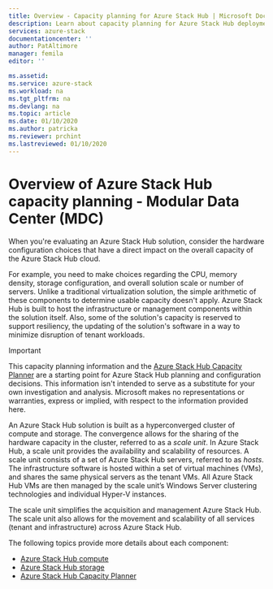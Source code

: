 ```yaml
---
title: Overview - Capacity planning for Azure Stack Hub | Microsoft Docs
description: Learn about capacity planning for Azure Stack Hub deployments, including compute and storage information.
services: azure-stack
documentationcenter: ''
author: PatAltimore
manager: femila
editor: ''

ms.assetid:
ms.service: azure-stack
ms.workload: na
ms.tgt_pltfrm: na
ms.devlang: na
ms.topic: article
ms.date: 01/10/2020
ms.author: patricka
ms.reviewer: prchint
ms.lastreviewed: 01/10/2020
---
```


# Overview of Azure Stack Hub capacity planning - Modular Data Center (MDC)

When you're evaluating an Azure Stack Hub solution, consider the hardware configuration choices that have a direct impact on the overall capacity of the Azure Stack Hub cloud. 

For example, you need to make choices regarding the CPU, memory density, storage configuration, and overall solution scale or number of servers. Unlike a traditional virtualization solution, the simple arithmetic of these components to determine usable capacity doesn't apply. Azure Stack Hub is built to host the infrastructure or management components within the solution itself. Also, some of the solution's capacity is reserved to support resiliency, the updating of the solution's software in a way to minimize disruption of tenant workloads. 

> [!IMPORTANT]
> This capacity planning information and the [Azure Stack Hub Capacity Planner](https://aka.ms/azstackcapacityplanner) are a starting point for Azure Stack Hub planning and configuration decisions. This information isn't intended to serve as a substitute for your own investigation and analysis. Microsoft makes no representations or warranties, express or implied, with respect to the information provided here.
 
An Azure Stack Hub solution is built as a hyperconverged cluster of compute and storage. The convergence allows for the sharing of the hardware capacity in the cluster, referred to as a *scale unit*. In Azure Stack Hub, a scale unit provides the availability and scalability of resources. A scale unit consists of a set of Azure Stack Hub servers, referred to as *hosts*. The infrastructure software is hosted within a set of virtual machines (VMs), and shares the same physical servers as the tenant VMs. All Azure Stack Hub VMs are then managed by the scale unit’s Windows Server clustering technologies and individual Hyper-V instances. 

The scale unit simplifies the acquisition and management Azure Stack Hub. The scale unit also allows for the movement and scalability of all services (tenant and infrastructure) across Azure Stack Hub. 

The following topics provide more details about each component:

- [Azure Stack Hub compute](../operator/azure-stack-capacity-planning-compute.md)
- [Azure Stack Hub storage](../operator/azure-stack-capacity-planning-storage.md)
- [Azure Stack Hub Capacity Planner](azure-stack-capacity-planner.md)

